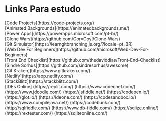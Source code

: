 # Links Para estudo
<table>
[Code Projects](https://code-projects.org/)<br>
[Animated Backgrounds](https://animatedbackgrounds.me/)<br>
[Power Apps](https://powerapps.microsoft.com/pt-br/)<br>
[Clone Wars](https://github.com/GorvGoyl/Clone-Wars)<br>
[Git Simulator](https://learngitbranching.js.org/?locale=pt_BR)<br>
[Web Dev For Beginners](https://github.com/microsoft/Web-Dev-For-Beginners)<br>  
[Front End Checklist](https://github.com/thedaviddias/Front-End-Checklist)<br>
[Sindre Sorhus](https://github.com/sindresorhus/awesome)<br>
[Git Kraken](https://www.gitkraken.com/)<br>
[Netlify](https://app.netlify.com/)<br>
[StackBlitz](https://stackblitz.com/)<br> 
[IDEs Online]
 (https://replit.com/)
 (https://www.codechef.com/)
 (https://www.jdoodle.com/)
 (https://jsfiddle.net/)
 (https://codepen.io/)
 (https://glot.io/)
 (https://ideone.com/)
 (https://codesandbox.io/)
 (https://www.compilejava.net/)
 (https://codebunk.com/)
 (http://sqlfiddle.com/)
 (https://www.db-fiddle.com/)
 (https://sqlize.online/)
 (https://rextester.com/)
 (https://sqliteonline.com/)
  
</table>
